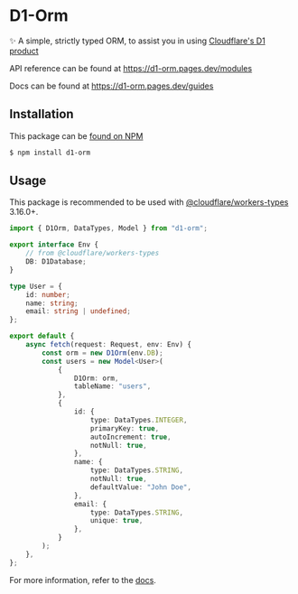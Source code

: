 # D1-Orm

✨ A simple, strictly typed ORM, to assist you in using [Cloudflare's D1 product](https://blog.cloudflare.com/introducing-d1/)

API reference can be found at https://d1-orm.pages.dev/modules

Docs can be found at https://d1-orm.pages.dev/guides

## Installation

This package can be [found on NPM](npmjs.com/package/d1-orm)

```sh
$ npm install d1-orm
```

## Usage

This package is recommended to be used with [@cloudflare/workers-types](https://github.com/cloudflare/workers-types) 3.16.0+.

```ts
import { D1Orm, DataTypes, Model } from "d1-orm";

export interface Env {
	// from @cloudflare/workers-types
	DB: D1Database;
}

type User = {
	id: number;
	name: string;
	email: string | undefined;
};

export default {
	async fetch(request: Request, env: Env) {
		const orm = new D1Orm(env.DB);
		const users = new Model<User>(
			{
				D1Orm: orm,
				tableName: "users",
			},
			{
				id: {
					type: DataTypes.INTEGER,
					primaryKey: true,
					autoIncrement: true,
					notNull: true,
				},
				name: {
					type: DataTypes.STRING,
					notNull: true,
					defaultValue: "John Doe",
				},
				email: {
					type: DataTypes.STRING,
					unique: true,
				},
			}
		);
	},
};
```

For more information, refer to the [docs](https://d1-orm.pages.dev/guides).
